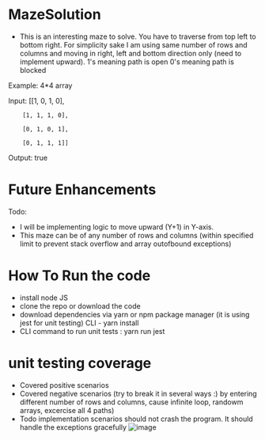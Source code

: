 # MazeSolution
- This is an interesting maze to solve. You have to traverse from top left to bottom right. For simplicity sake I am using same number of rows and columns
and moving in right, left and bottom direction only (need to implement upward).
1's meaning path is open 
0's meaning path is blocked

Example: 4*4 array

Input: [[1, 0, 1, 0],

        [1, 1, 1, 0],

        [0, 1, 0, 1],

        [0, 1, 1, 1]]

Output: true 


# Future Enhancements
Todo:
- I will be implementing logic to move upward (Y+1) in Y-axis.
- This maze can be of any number of rows and columns (within specified limit to prevent stack overflow and array outofbound exceptions)

# How To Run the code
- install node JS
- clone the repo or download the code
- download dependencies via yarn or npm package manager (it is using jest for unit testing) CLI - yarn install 
- CLI command to run unit tests : yarn run jest

# unit testing coverage 
- Covered positive scenarios
- Covered negative scenarios (try to break it in several ways :) by entering different number of rows and columns, cause infinite loop, randowm arrays, excercise all 4 paths)
- Todo implementation scenarios should not crash the program. It should handle the exceptions gracefully 
![image](https://user-images.githubusercontent.com/98483366/185811319-87387810-26a7-458a-afc3-74dcdc5e7906.png)
